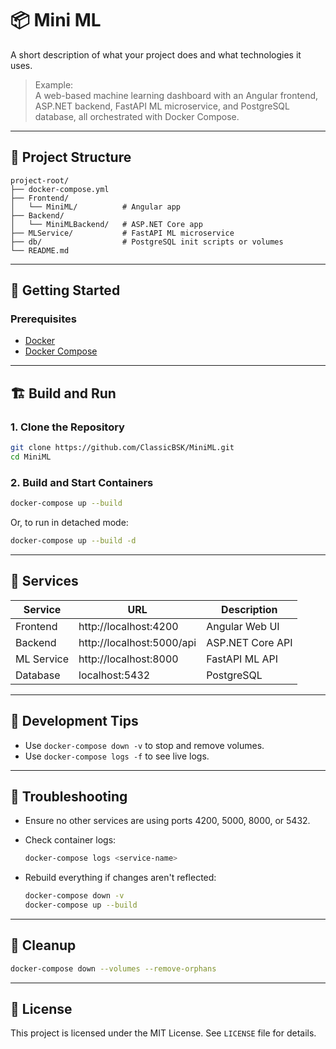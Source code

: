 # 📦 Mini ML

A short description of what your project does and what technologies it uses.

> Example:  
> A web-based machine learning dashboard with an Angular frontend, ASP.NET backend, FastAPI ML microservice, and PostgreSQL database, all orchestrated with Docker Compose.

---

## 📁 Project Structure

```
project-root/
├── docker-compose.yml
├── Frontend/
│   └── MiniML/          # Angular app
├── Backend/
│   └── MiniMLBackend/   # ASP.NET Core app
├── MLService/           # FastAPI ML microservice
├── db/                  # PostgreSQL init scripts or volumes 
└── README.md
```

---

## 🚀 Getting Started

### Prerequisites

- [Docker](https://docs.docker.com/get-docker/)
- [Docker Compose](https://docs.docker.com/compose/install/)

---

## 🏗️ Build and Run

### 1. Clone the Repository

```bash
git clone https://github.com/ClassicBSK/MiniML.git
cd MiniML
```

### 2. Build and Start Containers

```bash
docker-compose up --build
```

Or, to run in detached mode:

```bash
docker-compose up --build -d
```

---

## 🧰 Services

| Service     | URL                          | Description                     |
|-------------|------------------------------|---------------------------------|
| Frontend    | http://localhost:4200        | Angular Web UI                 |
| Backend     | http://localhost:5000/api    | ASP.NET Core API               |
| ML Service  | http://localhost:8000        | FastAPI ML API                 |
| Database    | localhost:5432               | PostgreSQL |

---

## 🧪 Development Tips

- Use `docker-compose down -v` to stop and remove volumes.
- Use `docker-compose logs -f` to see live logs.

---

## 🐞 Troubleshooting

- Ensure no other services are using ports 4200, 5000, 8000, or 5432.
- Check container logs:
  
  ```bash
  docker-compose logs <service-name>
  ```

- Rebuild everything if changes aren't reflected:

  ```bash
  docker-compose down -v
  docker-compose up --build
  ```

---

## 🧹 Cleanup

```bash
docker-compose down --volumes --remove-orphans
```

---

## 📄 License

This project is licensed under the MIT License. See `LICENSE` file for details.